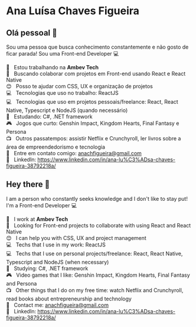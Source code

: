 # Ana Luísa Chaves Figueira

## Olá pessoal 👋
Sou uma pessoa que busca conhecimento constantemente e não gosto de ficar parada!
Sou uma Front-end Developer :computer:

 :office:  &nbsp; Estou trabalhando na **Ambev Tech**
 <br/> :purple_heart: &nbsp; Buscando colaborar com projetos em Front-end usando React e React Native
 <br/> :blush: &nbsp; Posso te ajudar com CSS, UX e organização de projetos
 <br/> :computer: &nbsp; Tecnologias que uso no trabalho: ReactJS
 <br/> :computer: &nbsp; Tecnologias que uso em projetos pessoais/freelance: React, React Native, Typescript e NodeJS (quando necessário)
 <br/> :book:  &nbsp; Estudando: C#, .NET framework
 <br/> :video_game:  &nbsp; Jogos que curto: Genshin Impact, Kingdom Hearts, Final Fantasy e Persona
 <br/> :tv:  &nbsp; Outros passatempos: assistir Netflix e Crunchyroll, ler livros sobre a área de empreendedorismo e tecnologia 
 <br/> :email: &nbsp; Entre em contato comigo: anachfigueira@gmail.com
 <br/> :link: &nbsp; LinkedIn: https://www.linkedin.com/in/ana-lu%C3%ADsa-chaves-figueira-38792218a/

## Hey there 👋
I am a person who constantly seeks knowledge and I don't like to stay put!
I'm a Front-end Developer :computer:

 :office:  &nbsp; I work at **Ambev Tech**
 <br/> :purple_heart: &nbsp; Looking for Front-end projects to collaborate with using React and React Native
 <br/> :blush: &nbsp; I can help you with CSS, UX and project management
 <br/> :computer: &nbsp; Techs that I use in my work: ReactJS
 <br/> :computer: &nbsp; Techs that I use on personal projects/freelance: React, React Native, Typescript and NodeJS (when necessary)
 <br/> :book:  &nbsp; Studying: C#, .NET framework
 <br/> :video_game:  &nbsp; Video games that I like: Genshin Impact, Kingdom Hearts, Final Fantasy and Persona
 <br/> :tv:  &nbsp; Other things that I do on my free time: watch Netflix and Crunchyroll, read books about entrepreneurship and technology 
 <br/> :email: &nbsp; Contact me: anachfigueira@gmail.com
 <br/> :link: &nbsp; LinkedIn: https://www.linkedin.com/in/ana-lu%C3%ADsa-chaves-figueira-38792218a/
